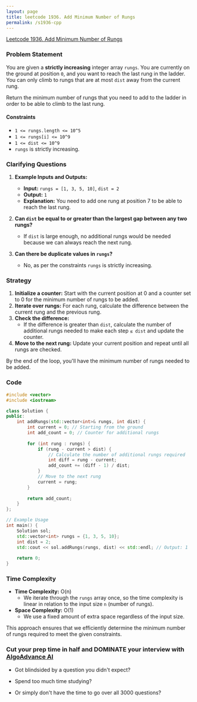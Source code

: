 ```yaml
---
layout: page
title: leetcode 1936. Add Minimum Number of Rungs
permalink: /s1936-cpp
---
```

[Leetcode 1936. Add Minimum Number of Rungs](https://algoadvance.github.io/algoadvance/l1936)
### Problem Statement

You are given a **strictly increasing** integer array `rungs`. You are currently on the ground at position `0`, and you want to reach the last rung in the ladder. You can only climb to rungs that are at most `dist` away from the current rung.

Return the minimum number of rungs that you need to add to the ladder in order to be able to climb to the last rung.

#### Constraints
- `1 <= rungs.length <= 10^5`
- `1 <= rungs[i] <= 10^9`
- `1 <= dist <= 10^9`
- `rungs` is strictly increasing.

### Clarifying Questions

1. **Example Inputs and Outputs:**
   - **Input:** `rungs = [1, 3, 5, 10]`, `dist = 2`
   - **Output:** `1`
   - **Explanation:** You need to add one rung at position 7 to be able to reach the last rung.

2. **Can `dist` be equal to or greater than the largest gap between any two rungs?**
   - If `dist` is large enough, no additional rungs would be needed because we can always reach the next rung.

3. **Can there be duplicate values in `rungs`?**
   - No, as per the constraints `rungs` is strictly increasing.

### Strategy

1. **Initialize a counter:** Start with the current position at 0 and a counter set to 0 for the minimum number of rungs to be added.
2. **Iterate over rungs:** For each rung, calculate the difference between the current rung and the previous rung.
3. **Check the difference:**
   - If the difference is greater than `dist`, calculate the number of additional rungs needed to make each step `≤ dist` and update the counter.
4. **Move to the next rung:** Update your current position and repeat until all rungs are checked.

By the end of the loop, you'll have the minimum number of rungs needed to be added.

### Code

```cpp
#include <vector>
#include <iostream>

class Solution {
public:
    int addRungs(std::vector<int>& rungs, int dist) {
        int current = 0; // Starting from the ground
        int add_count = 0; // Counter for additional rungs
        
        for (int rung : rungs) {
            if (rung - current > dist) {
                // Calculate the number of additional rungs required
                int diff = rung - current;
                add_count += (diff - 1) / dist;
            }
            // Move to the next rung
            current = rung;
        }
        
        return add_count;
    }
};

// Example Usage
int main() {
    Solution sol;
    std::vector<int> rungs = {1, 3, 5, 10};
    int dist = 2;
    std::cout << sol.addRungs(rungs, dist) << std::endl; // Output: 1
    
    return 0;
}
```

### Time Complexity

- **Time Complexity:** O(n)
  - We iterate through the `rungs` array once, so the time complexity is linear in relation to the input size `n` (number of rungs).
- **Space Complexity:** O(1)
  - We use a fixed amount of extra space regardless of the input size.

This approach ensures that we efficiently determine the minimum number of rungs required to meet the given constraints.


### Cut your prep time in half and DOMINATE your interview with [AlgoAdvance AI](https://algoAdvance.com)

- Got blindsided by a question you didn't expect?

- Spend too much time studying?

- Or simply don't have the time to go over all 3000 questions?

